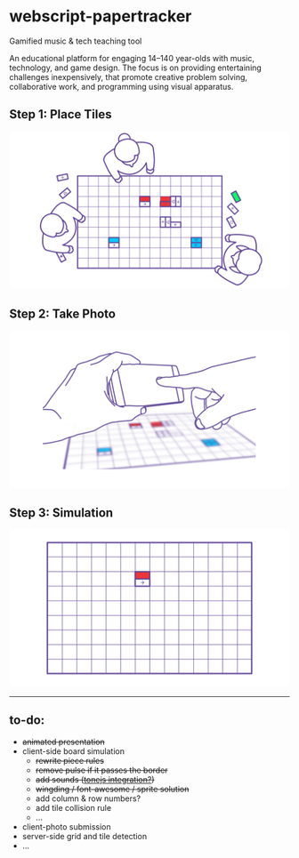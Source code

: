 # webscript-papertracker

Gamified music &amp; tech teaching tool

An educational platform for engaging 14–140 year-olds with music, technology, and game design. The focus is on providing entertaining challenges inexpensively, that promote creative problem solving, collaborative work, and programming using visual apparatus.

## Step 1: Place Tiles

![](step_1.gif)

## Step 2: Take Photo

![](step_2.gif)

## Step 3: Simulation

![](step_3.gif)

---

## to-do:

* ~~animated presentation~~
* client-side board simulation
  * ~~rewrite piece rules~~
  * ~~remove pulse if it passes the border~~
  * ~~add sounds ([tonejs integration?](https://tonejs.github.io/))~~
  * ~~wingding / font-awesome / sprite solution~~
  * add column & row numbers?
  * add tile collision rule
  * ...
* client-photo submission
* server-side grid and tile detection
* ...
